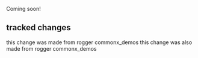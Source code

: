 Coming soon!

## tracked changes
this change was made from rogger commonx_demos
this change was also made from rogger commonx_demos